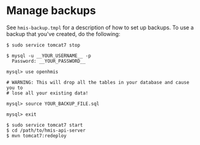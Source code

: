 # Manage backups

See `hmis-backup.tmpl` for a description of how to set up backups.  To
use a backup that you've created, do the following:

    $ sudo service tomcat7 stop

    $ mysql -u __YOUR_USERNAME__ -p
      Password: __YOUR_PASSWORD__

    mysql> use openhmis

    # WARNING: This will drop all the tables in your database and cause you to
    # lose all your existing data!

    mysql> source YOUR_BACKUP_FILE.sql
    
    mysql> exit

    $ sudo service tomcat7 start
    $ cd /path/to/hmis-api-server
    $ mvn tomcat7:redeploy

